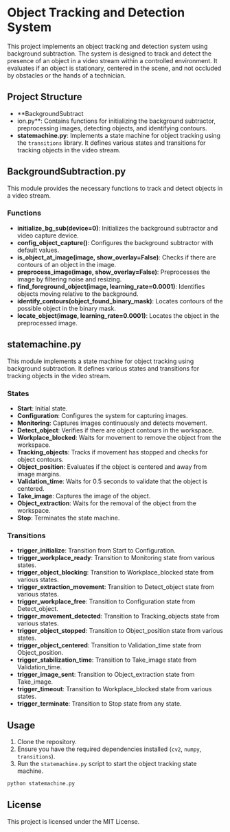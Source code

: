 # Object Tracking and Detection System

This project implements an object tracking and detection system using background subtraction. The system is designed to track and detect the presence of an object in a video stream within a controlled environment. It evaluates if an object is stationary, centered in the scene, and not occluded by obstacles or the hands of a technician.

## Project Structure

- **BackgroundSubtract
- ion.py**: Contains functions for initializing the background subtractor, preprocessing images, detecting objects, and identifying contours.
- **statemachine.py**: Implements a state machine for object tracking using the `transitions` library. It defines various states and transitions for tracking objects in the video stream.

## BackgroundSubtraction.py

This module provides the necessary functions to track and detect objects in a video stream.

### Functions

- **initialize_bg_sub(device=0)**: Initializes the background subtractor and video capture device.
- **config_object_capture()**: Configures the background subtractor with default values.
- **is_object_at_image(image, show_overlay=False)**: Checks if there are contours of an object in the image.
- **preprocess_image(image, show_overlay=False)**: Preprocesses the image by filtering noise and resizing.
- **find_foreground_object(image, learning_rate=0.0001)**: Identifies objects moving relative to the background.
- **identify_contours(object_found_binary_mask)**: Locates contours of the possible object in the binary mask.
- **locate_object(image, learning_rate=0.0001)**: Locates the object in the preprocessed image.

## statemachine.py

This module implements a state machine for object tracking using background subtraction. It defines various states and transitions for tracking objects in the video stream.

### States

- **Start**: Initial state.
- **Configuration**: Configures the system for capturing images.
- **Monitoring**: Captures images continuously and detects movement.
- **Detect_object**: Verifies if there are object contours in the workspace.
- **Workplace_blocked**: Waits for movement to remove the object from the workspace.
- **Tracking_objects**: Tracks if movement has stopped and checks for object contours.
- **Object_position**: Evaluates if the object is centered and away from image margins.
- **Validation_time**: Waits for 0.5 seconds to validate that the object is centered.
- **Take_image**: Captures the image of the object.
- **Object_extraction**: Waits for the removal of the object from the workspace.
- **Stop**: Terminates the state machine.

### Transitions

- **trigger_initialize**: Transition from Start to Configuration.
- **trigger_workplace_ready**: Transition to Monitoring state from various states.
- **trigger_object_blocking**: Transition to Workplace_blocked state from various states.
- **trigger_extraction_movement**: Transition to Detect_object state from various states.
- **trigger_workplace_free**: Transition to Configuration state from Detect_object.
- **trigger_movement_detected**: Transition to Tracking_objects state from various states.
- **trigger_object_stopped**: Transition to Object_position state from various states.
- **trigger_object_centered**: Transition to Validation_time state from Object_position.
- **trigger_stabilization_time**: Transition to Take_image state from Validation_time.
- **trigger_image_sent**: Transition to Object_extraction state from Take_image.
- **trigger_timeout**: Transition to Workplace_blocked state from various states.
- **trigger_terminate**: Transition to Stop state from any state.

## Usage

1. Clone the repository.
2. Ensure you have the required dependencies installed (`cv2`, `numpy`, `transitions`).
3. Run the `statemachine.py` script to start the object tracking state machine.

```bash
python statemachine.py
```

## License

This project is licensed under the MIT License.